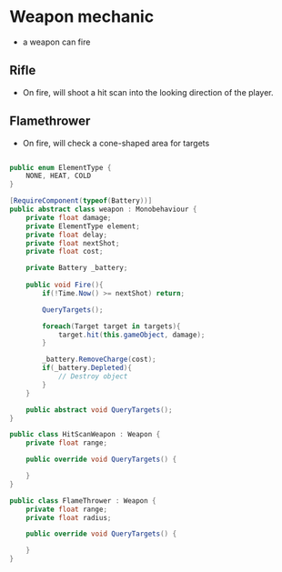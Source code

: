 # Weapon mechanic

- a weapon can fire

## Rifle

- On fire, will shoot a hit scan into the looking direction of the player.

## Flamethrower

- On fire, will check a cone-shaped area for targets 

```C#

public enum ElementType {
    NONE, HEAT, COLD
}

[RequireComponent(typeof(Battery))]
public abstract class weapon : Monobehaviour {
    private float damage;
    private ElementType element;
    private float delay;
    private float nextShot;
    private float cost;

    private Battery _battery; 
    
    public void Fire(){
        if(!Time.Now() >= nextShot) return;

        QueryTargets();

        foreach(Target target in targets){
            target.hit(this.gameObject, damage);
        }

        _battery.RemoveCharge(cost);
        if(_battery.Depleted){
            // Destroy object
        }
    }

    public abstract void QueryTargets();
}

public class HitScanWeapon : Weapon {
    private float range;

    public override void QueryTargets() {

    }
}

public class FlameThrower : Weapon {
    private float range;
    private float radius;

    public override void QueryTargets() {

    }
}

```